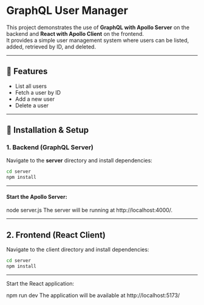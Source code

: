 # **GraphQL User Manager**  

This project demonstrates the use of **GraphQL with Apollo Server** on the backend and **React with Apollo Client** on the frontend.  
It provides a simple user management system where users can be listed, added, retrieved by ID, and deleted.  

---

## 🚀 Features  
- List all users  
- Fetch a user by ID  
- Add a new user  
- Delete a user  

---

## 🔧 Installation & Setup  

### **1. Backend (GraphQL Server)**  
Navigate to the **server** directory and install dependencies:  

```sh
cd server
npm install
```

---

#### Start the Apollo Server:

node server.js
The server will be running at http://localhost:4000/.

---

## **2. Frontend (React Client)** 
Navigate to the client directory and install dependencies:

```sh
cd server
npm install
```

---

Start the React application:

npm run dev
The application will be available at http://localhost:5173/
